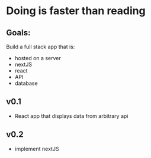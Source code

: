 # Doing is faster than reading

## Goals:
Build a full stack app that is:
- hosted on a server
- nextJS
- react
- API
- database

## v0.1
- React app that displays data from arbitrary api

## v0.2
- implement nextJS
